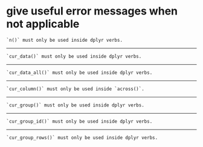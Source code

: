 # give useful error messages when not applicable

    `n()` must only be used inside dplyr verbs.

---

    `cur_data()` must only be used inside dplyr verbs.

---

    `cur_data_all()` must only be used inside dplyr verbs.

---

    `cur_column()` must only be used inside `across()`.

---

    `cur_group()` must only be used inside dplyr verbs.

---

    `cur_group_id()` must only be used inside dplyr verbs.

---

    `cur_group_rows()` must only be used inside dplyr verbs.

